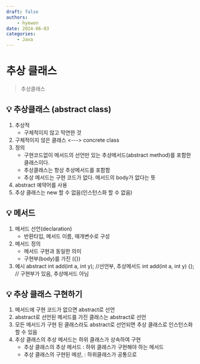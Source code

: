 ```yaml
---
draft: false
authors:
    - hyewon
date: 2024-06-03
categories:
    - Java
---
```


# 추상 클래스

> 추상클래스

<!-- more -->

## 💡 추상클래스 (abstract class)

1. 추상적
    - 구체적이지 않고 막연한 것
2. 구체적이지 않은 클래스 <---> concrete class
3. 정의
    - 구현코드없이 메서드의 선언만 있는 추상메서드(abstract method)를 포함한 클래스이다.
    - 추상클래스는 항상 추상메서드를 포함함
    - 추상 메서드는 구현 코드가 없다. 메서드의 body가 없다는 뜻
4. abstract 예약어를 사용
5. 추상 클래스는 new 할 수 없음(인스턴스화 할 수 없음)

## 💡 메서드

1. 메서드 선언(declaration)
    - 반환타입, 메서드 이름, 매개변수로 구성
2. 메서드 정의
    - 메서드 구현과 동일한 의미
    - 구현부(body)를 가진 ({})
3. 예시
   abstract int add(int a, int y); //선언부, 추상메서드
   int add(int a, int y) {}; // 구현부가 있음, 추상메서드 아님

## 💡 추상 클래스 구현하기

1. 메서드에 구현 코드가 없으면 abstract로 선언
2. abstract로 선언된 메서드를 가진 클래스는 abstract로 선언
3. 모든 메서드가 구현 된 클래스라도 abstract로 선언되면 추상 클래스로 인스턴스화 할 수 있음
4. 추상 클래스의 추상 메서드는 하위 클래스가 상속하여 구현
    - 추상 클래스의 추상 메서드 : 하위 클래스가 구현해야 하는 메서드
    - 추상 클래스의 구현된 메섣, : 하위클래스가 공통으로
